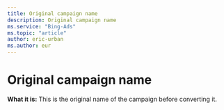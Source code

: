 ```yaml
---
title: Original campaign name
description: Original campaign name
ms.service: "Bing-Ads"
ms.topic: "article"
author: eric-urban
ms.author: eur
---
```


# Original campaign name

**What it is:**  This is the original name of the campaign before converting it.


